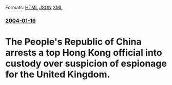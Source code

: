 
Formats: [HTML](/news/2004/01/16/the-people-s-republic-of-china-arrests-a-top-hong-kong-official-into-custody-over-suspicion-of-espionage-for-the-united-kingdom.html)  [JSON](/news/2004/01/16/the-people-s-republic-of-china-arrests-a-top-hong-kong-official-into-custody-over-suspicion-of-espionage-for-the-united-kingdom.json)  [XML](/news/2004/01/16/the-people-s-republic-of-china-arrests-a-top-hong-kong-official-into-custody-over-suspicion-of-espionage-for-the-united-kingdom.xml)  

### [2004-01-16](/news/2004/01/16/index.md)

##### 
#  The People's Republic of China arrests a top Hong Kong official into custody over suspicion of espionage for the United Kingdom.



